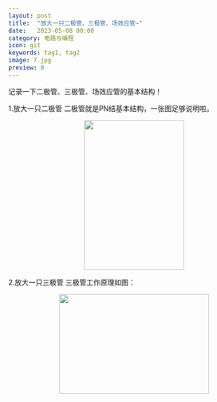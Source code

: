 ```yaml
---
layout: post
title:  "放大一只二极管、三极管、场效应管~"
date:   2023-05-08 00:00
category: 电路与编程
icon: git
keywords: tag1, tag2
image: 7.jpg
preview: 0
---
```


记录一下二极管、三极管、场效应管的基本结构！

1.放大一只二极管
二极管就是PN结基本结构，一张图足够说明啦。

<div align = center>
<img src="/post-img/blog7/b7_1.png" width = "200" height = "300">
</div>

2.放大一只三极管
三极管工作原理如图：

<div align = center>
<img src="/post-img/blog7/b7_1.png" width = "300" height = "200">
</div>

